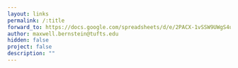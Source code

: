 ```yaml
---
layout: links
permalink: /:title
forward_to: https://docs.google.com/spreadsheets/d/e/2PACX-1vSSW9UWgS4urP35mO7qZqNVr9I8_NC3b8d4ubFfYvROTWLVH1PPOhG2RvEzN85XoJQN7qaRi7ioHHOK/pubhtml?gid=1472289294&single=true
author: maxwell.bernstein@tufts.edu
hidden: false
project: false
description: ""
---
```

